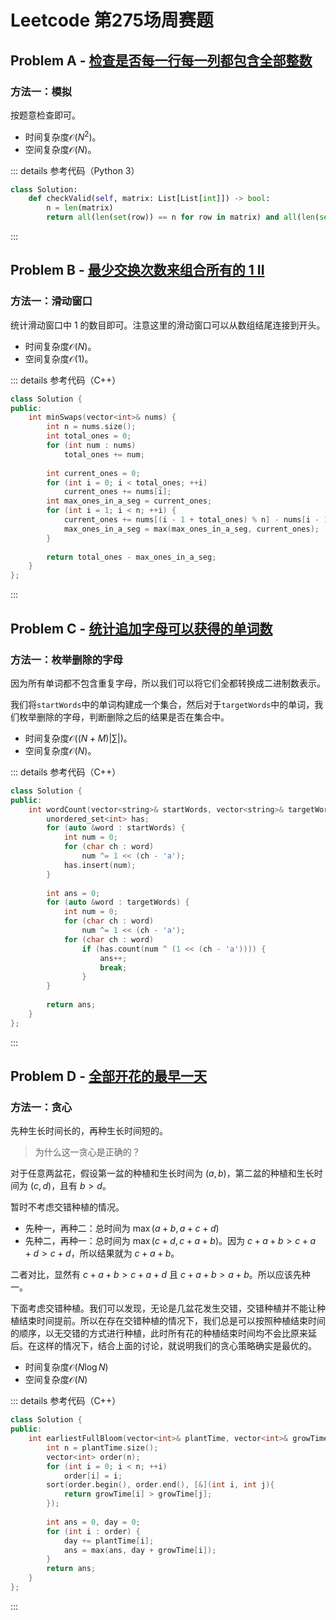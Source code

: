 # Leetcode 第275场周赛题

## Problem A - [检查是否每一行每一列都包含全部整数](https://leetcode-cn.com/problems/check-if-every-row-and-column-contains-all-numbers/)

### 方法一：模拟

按题意检查即可。

- 时间复杂度$\mathcal{O}(N^2)$。
- 空间复杂度$\mathcal{O}(N)$。

::: details 参考代码（Python 3）

```python
class Solution:
    def checkValid(self, matrix: List[List[int]]) -> bool:
        n = len(matrix)
        return all(len(set(row)) == n for row in matrix) and all(len(set(col)) == n for col in zip(*matrix))
```

:::

## Problem B - [最少交换次数来组合所有的 1 II](https://leetcode-cn.com/problems/minimum-swaps-to-group-all-1s-together-ii/)

### 方法一：滑动窗口

统计滑动窗口中 $1$ 的数目即可。注意这里的滑动窗口可以从数组结尾连接到开头。

- 时间复杂度$\mathcal{O}(N)$。
- 空间复杂度$\mathcal{O}(1)$。

::: details 参考代码（C++）

```cpp
class Solution {
public:
    int minSwaps(vector<int>& nums) {
        int n = nums.size();
        int total_ones = 0;
        for (int num : nums)
            total_ones += num;
        
        int current_ones = 0;
        for (int i = 0; i < total_ones; ++i)
            current_ones += nums[i];
        int max_ones_in_a_seg = current_ones;
        for (int i = 1; i < n; ++i) {
            current_ones += nums[(i - 1 + total_ones) % n] - nums[i - 1];
            max_ones_in_a_seg = max(max_ones_in_a_seg, current_ones);
        }
        
        return total_ones - max_ones_in_a_seg;
    }
};
```

:::

## Problem C - [统计追加字母可以获得的单词数](https://leetcode-cn.com/problems/count-words-obtained-after-adding-a-letter/)

### 方法一：枚举删除的字母

因为所有单词都不包含重复字母，所以我们可以将它们全都转换成二进制数表示。

我们将`startWords`中的单词构建成一个集合，然后对于`targetWords`中的单词，我们枚举删除的字母，判断删除之后的结果是否在集合中。

- 时间复杂度$\mathcal{O}((N+M)|\sum|)$。
- 空间复杂度$\mathcal{O}(N)$。

::: details 参考代码（C++）

```cpp
class Solution {
public:
    int wordCount(vector<string>& startWords, vector<string>& targetWords) {
        unordered_set<int> has;
        for (auto &word : startWords) {
            int num = 0;
            for (char ch : word)
                num ^= 1 << (ch - 'a');
            has.insert(num);
        }
        
        int ans = 0;
        for (auto &word : targetWords) {
            int num = 0;
            for (char ch : word)
                num ^= 1 << (ch - 'a');
            for (char ch : word)
                if (has.count(num ^ (1 << (ch - 'a')))) {
                    ans++;
                    break;
                }
        }
        
        return ans;
    }
};
```

:::

## Problem D - [全部开花的最早一天](https://leetcode-cn.com/problems/earliest-possible-day-of-full-bloom/)

### 方法一：贪心

先种生长时间长的，再种生长时间短的。

> 为什么这一贪心是正确的？

对于任意两盆花，假设第一盆的种植和生长时间为 $(a, b)$，第二盆的种植和生长时间为 $(c,d)$，且有 $b>d$。

暂时不考虑交错种植的情况。

- 先种一，再种二：总时间为 $\max(a+b, a+c+d)$
- 先种二，再种一：总时间为 $\max(c+d,c+a+b)$。因为 $c+a+b>c+a+d>c+d$，所以结果就为 $c+a+b$。

二者对比，显然有 $c+a+b>c+a+d$ 且 $c+a+b>a+b$。所以应该先种一。

下面考虑交错种植。我们可以发现，无论是几盆花发生交错，交错种植并不能让种植结束时间提前。所以在存在交错种植的情况下，我们总是可以按照种植结束时间的顺序，以无交错的方式进行种植，此时所有花的种植结束时间均不会比原来延后。在这样的情况下，结合上面的讨论，就说明我们的贪心策略确实是最优的。

- 时间复杂度$\mathcal{O}(N\log N)$
- 空间复杂度$\mathcal{O}(N)$

::: details 参考代码（C++）

```cpp
class Solution {
public:
    int earliestFullBloom(vector<int>& plantTime, vector<int>& growTime) {
        int n = plantTime.size();
        vector<int> order(n);
        for (int i = 0; i < n; ++i)
            order[i] = i;
        sort(order.begin(), order.end(), [&](int i, int j){
            return growTime[i] > growTime[j]; 
        });
        
        int ans = 0, day = 0;
        for (int i : order) {
            day += plantTime[i];
            ans = max(ans, day + growTime[i]);
        }
        return ans;
    }
};
```

:::

<Utterances />
